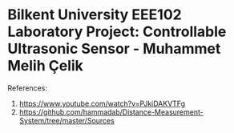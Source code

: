 #  Bilkent University EEE102 Laboratory Project: Controllable Ultrasonic Sensor - Muhammet Melih Çelik
References:
1) https://www.youtube.com/watch?v=PJkiDAKVTFg
2) https://github.com/hammadab/Distance-Measurement-System/tree/master/Sources
